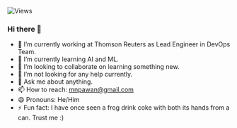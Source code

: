![Views](https://komarev.com/ghpvc/?username=PavanMudigondaTR)

### Hi there 👋

- 🔭 I’m currently working at Thomson Reuters as Lead Engineer in DevOps Team.
- 🌱 I’m currently learning AI and ML.
- 👯 I’m looking to collaborate on learning something new.
- 🤔 I’m not looking for any help currently.
- 💬 Ask me about anything.
- 📫 How to reach: mnpawan@gmail.com
- 😄 Pronouns: He/Him
- ⚡ Fun fact: I have once seen a frog drink coke with both its hands from a can. Trust me :)




